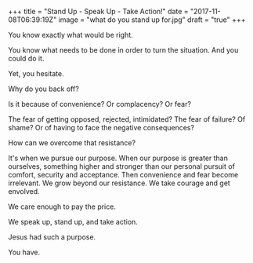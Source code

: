 +++
title = "Stand Up - Speak Up - Take Action!"
date = "2017-11-08T06:39:19Z"
image = "what do you stand up for.jpg"
draft = "true"
+++

You know exactly what would be right. 

You know what needs to be done in order to turn the situation. And you could do it.

Yet, you hesitate.

Why do you back off? 

Is it because of convenience? Or complacency? Or fear? 

The fear of getting opposed, rejected, intimidated? The fear of failure? Of shame? Or of having to face the negative consequences?

How can we overcome that resistance?

It's when we pursue our purpose. When our purpose is greater than ourselves, something higher and stronger than our personal pursuit of comfort, security and acceptance. Then convenience and fear become irrelevant. We grow beyond our resistance. We take courage and get envolved. 

We care enough to pay the price.

We speak up, stand up, and take action.

Jesus had such a purpose.

You have.
